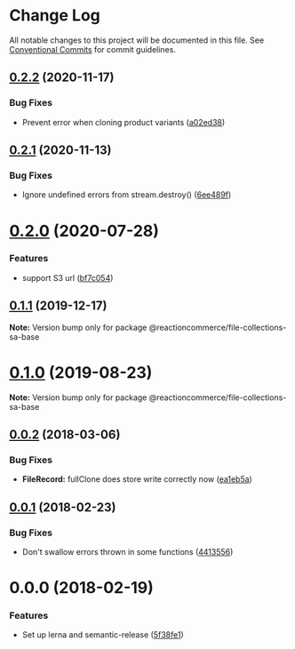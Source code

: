 # Change Log

All notable changes to this project will be documented in this file.
See [Conventional Commits](https://conventionalcommits.org) for commit guidelines.

## [0.2.2](https://github.com/reactioncommerce/reaction-file-collections/compare/@reactioncommerce/file-collections-sa-base@0.2.1...@reactioncommerce/file-collections-sa-base@0.2.2) (2020-11-17)


### Bug Fixes

* Prevent error when cloning product variants ([a02ed38](https://github.com/reactioncommerce/reaction-file-collections/commit/a02ed38987e7aeda192a8322afe1306014706152))





## [0.2.1](https://github.com/reactioncommerce/reaction-file-collections/compare/@reactioncommerce/file-collections-sa-base@0.2.0...@reactioncommerce/file-collections-sa-base@0.2.1) (2020-11-13)


### Bug Fixes

* Ignore undefined errors from stream.destroy() ([6ee489f](https://github.com/reactioncommerce/reaction-file-collections/commit/6ee489f1c0a4c3c732a9f4bed8dfdcad9d8d7080))





# [0.2.0](https://github.com/reactioncommerce/reaction-file-collections/compare/@reactioncommerce/file-collections-sa-base@0.1.1...@reactioncommerce/file-collections-sa-base@0.2.0) (2020-07-28)


### Features

* support S3 url ([bf7c054](https://github.com/reactioncommerce/reaction-file-collections/commit/bf7c05402fdf18027477603bebfc4bcff0f6bdee))





## [0.1.1](https://github.com/reactioncommerce/reaction-file-collections/compare/@reactioncommerce/file-collections-sa-base@0.1.0...@reactioncommerce/file-collections-sa-base@0.1.1) (2019-12-17)

**Note:** Version bump only for package @reactioncommerce/file-collections-sa-base





# [0.1.0](https://github.com/reactioncommerce/reaction-file-collections/compare/@reactioncommerce/file-collections-sa-base@0.0.2...@reactioncommerce/file-collections-sa-base@0.1.0) (2019-08-23)

**Note:** Version bump only for package @reactioncommerce/file-collections-sa-base





<a name="0.0.2"></a>
## [0.0.2](https://github.com/reactioncommerce/reaction-file-collections/compare/@reactioncommerce/file-collections-sa-base@0.0.1...@reactioncommerce/file-collections-sa-base@0.0.2) (2018-03-06)


### Bug Fixes

* **FileRecord:** fullClone does store write correctly now ([ea1eb5a](https://github.com/reactioncommerce/reaction-file-collections/commit/ea1eb5a))




<a name="0.0.1"></a>
## [0.0.1](https://github.com/reactioncommerce/reaction-file-collections/compare/@reactioncommerce/file-collections-sa-base@0.0.0...@reactioncommerce/file-collections-sa-base@0.0.1) (2018-02-23)


### Bug Fixes

* Don't swallow errors thrown in some functions ([4413556](https://github.com/reactioncommerce/reaction-file-collections/commit/4413556))




<a name="0.0.0"></a>
# 0.0.0 (2018-02-19)


### Features

* Set up lerna and semantic-release ([5f38fe1](https://github.com/reactioncommerce/reaction-file-collections/commit/5f38fe1))
